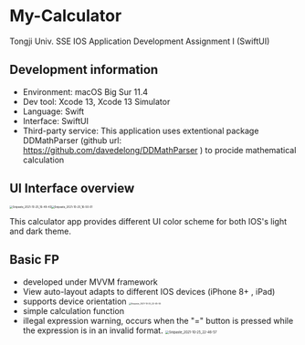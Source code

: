 # My-Calculator

Tongji Univ. SSE IOS Application Development Assignment I (SwiftUI)

## Development information

+ Environment: macOS Big Sur 11.4
+ Dev tool: Xcode 13, Xcode 13 Simulator
+ Language: Swift
+ Interface: SwiftUI
+ Third-party service: This application uses extentional package DDMathParser (github url: https://github.com/davedelong/DDMathParser ) to procide mathematical calculation 

## UI Interface overview

<img src="https://gitee.com/mount-potato/markdown-img-hosting/raw/master/pic/Snipaste_2021-10-25_16-49-43.png" alt="Snipaste_2021-10-25_16-49-43" style="zoom: 33%;" /><img src="https://gitee.com/mount-potato/markdown-img-hosting/raw/master/pic/Snipaste_2021-10-25_16-50-01.png" alt="Snipaste_2021-10-25_16-50-01" style="zoom: 33%;" />

This calculator app provides different UI color scheme for both IOS's light and dark theme. 

## Basic FP

+ developed under MVVM framework
+ View auto-layout adapts to different IOS devices (iPhone 8+ , iPad)
+ supports device orientation
	<img src="https://gitee.com/mount-potato/markdown-img-hosting/raw/master/pic/Snipaste_2021-10-25_22-45-55.png" alt="Snipaste_2021-10-25_22-45-55" style="zoom: 25%;" />
+ simple calculation function
+ illegal expression warning, occurs when the "=" button is pressed while the expression is in an invalid format.
	<img src="https://gitee.com/mount-potato/markdown-img-hosting/raw/master/pic/Snipaste_2021-10-25_22-46-57.png" alt="Snipaste_2021-10-25_22-46-57" style="zoom: 40%;" />
